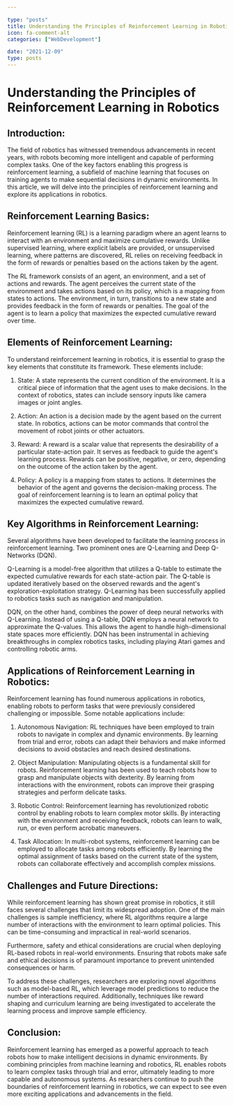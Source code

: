 ```yaml
---

type: "posts"
title: Understanding the Principles of Reinforcement Learning in Robotics
icon: fa-comment-alt
categories: ["WebDevelopment"]

date: "2021-12-09"
type: posts
---
```





# Understanding the Principles of Reinforcement Learning in Robotics

## Introduction:

The field of robotics has witnessed tremendous advancements in recent years, with robots becoming more intelligent and capable of performing complex tasks. One of the key factors enabling this progress is reinforcement learning, a subfield of machine learning that focuses on training agents to make sequential decisions in dynamic environments. In this article, we will delve into the principles of reinforcement learning and explore its applications in robotics.

## Reinforcement Learning Basics:

Reinforcement learning (RL) is a learning paradigm where an agent learns to interact with an environment and maximize cumulative rewards. Unlike supervised learning, where explicit labels are provided, or unsupervised learning, where patterns are discovered, RL relies on receiving feedback in the form of rewards or penalties based on the actions taken by the agent.

The RL framework consists of an agent, an environment, and a set of actions and rewards. The agent perceives the current state of the environment and takes actions based on its policy, which is a mapping from states to actions. The environment, in turn, transitions to a new state and provides feedback in the form of rewards or penalties. The goal of the agent is to learn a policy that maximizes the expected cumulative reward over time.

## Elements of Reinforcement Learning:

To understand reinforcement learning in robotics, it is essential to grasp the key elements that constitute its framework. These elements include:

1. State: A state represents the current condition of the environment. It is a critical piece of information that the agent uses to make decisions. In the context of robotics, states can include sensory inputs like camera images or joint angles.

2. Action: An action is a decision made by the agent based on the current state. In robotics, actions can be motor commands that control the movement of robot joints or other actuators.

3. Reward: A reward is a scalar value that represents the desirability of a particular state-action pair. It serves as feedback to guide the agent's learning process. Rewards can be positive, negative, or zero, depending on the outcome of the action taken by the agent.

4. Policy: A policy is a mapping from states to actions. It determines the behavior of the agent and governs the decision-making process. The goal of reinforcement learning is to learn an optimal policy that maximizes the expected cumulative reward.

## Key Algorithms in Reinforcement Learning:

Several algorithms have been developed to facilitate the learning process in reinforcement learning. Two prominent ones are Q-Learning and Deep Q-Networks (DQN).

Q-Learning is a model-free algorithm that utilizes a Q-table to estimate the expected cumulative rewards for each state-action pair. The Q-table is updated iteratively based on the observed rewards and the agent's exploration-exploitation strategy. Q-Learning has been successfully applied to robotics tasks such as navigation and manipulation.

DQN, on the other hand, combines the power of deep neural networks with Q-Learning. Instead of using a Q-table, DQN employs a neural network to approximate the Q-values. This allows the agent to handle high-dimensional state spaces more efficiently. DQN has been instrumental in achieving breakthroughs in complex robotics tasks, including playing Atari games and controlling robotic arms.

## Applications of Reinforcement Learning in Robotics:

Reinforcement learning has found numerous applications in robotics, enabling robots to perform tasks that were previously considered challenging or impossible. Some notable applications include:

1. Autonomous Navigation: RL techniques have been employed to train robots to navigate in complex and dynamic environments. By learning from trial and error, robots can adapt their behaviors and make informed decisions to avoid obstacles and reach desired destinations.

2. Object Manipulation: Manipulating objects is a fundamental skill for robots. Reinforcement learning has been used to teach robots how to grasp and manipulate objects with dexterity. By learning from interactions with the environment, robots can improve their grasping strategies and perform delicate tasks.

3. Robotic Control: Reinforcement learning has revolutionized robotic control by enabling robots to learn complex motor skills. By interacting with the environment and receiving feedback, robots can learn to walk, run, or even perform acrobatic maneuvers.

4. Task Allocation: In multi-robot systems, reinforcement learning can be employed to allocate tasks among robots efficiently. By learning the optimal assignment of tasks based on the current state of the system, robots can collaborate effectively and accomplish complex missions.

## Challenges and Future Directions:

While reinforcement learning has shown great promise in robotics, it still faces several challenges that limit its widespread adoption. One of the main challenges is sample inefficiency, where RL algorithms require a large number of interactions with the environment to learn optimal policies. This can be time-consuming and impractical in real-world scenarios.

Furthermore, safety and ethical considerations are crucial when deploying RL-based robots in real-world environments. Ensuring that robots make safe and ethical decisions is of paramount importance to prevent unintended consequences or harm.

To address these challenges, researchers are exploring novel algorithms such as model-based RL, which leverage model predictions to reduce the number of interactions required. Additionally, techniques like reward shaping and curriculum learning are being investigated to accelerate the learning process and improve sample efficiency.

## Conclusion:

Reinforcement learning has emerged as a powerful approach to teach robots how to make intelligent decisions in dynamic environments. By combining principles from machine learning and robotics, RL enables robots to learn complex tasks through trial and error, ultimately leading to more capable and autonomous systems. As researchers continue to push the boundaries of reinforcement learning in robotics, we can expect to see even more exciting applications and advancements in the field.